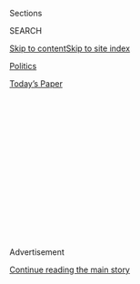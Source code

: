 <div id="app">

<div>

<div>

<div>

<div class="NYTAppHideMasthead css-1q2w90k e1suatyy0">

<div class="section css-ui9rw0 e1suatyy2">

<div class="css-eph4ug er09x8g0">

<div class="css-6n7j50">

</div>

<span class="css-1dv1kvn">Sections</span>

<div class="css-10488qs">

<span class="css-1dv1kvn">SEARCH</span>

</div>

[Skip to content](#site-content)[Skip to site
index](#site-index)

</div>

<div id="masthead-section-label" class="css-1wr3we4 eaxe0e00">

[Politics](https://www.nytimes3xbfgragh.onion/section/politics)

</div>

<div class="css-10698na e1huz5gh0">

</div>

</div>

<div id="masthead-bar-one" class="section hasLinks css-15hmgas e1csuq9d3">

<div class="css-uqyvli e1csuq9d0">

</div>

<div class="css-1uqjmks e1csuq9d1">

</div>

<div class="css-9e9ivx">

[](https://myaccount.nytimes3xbfgragh.onion/auth/login?response_type=cookie&client_id=vi)

</div>

<div class="css-1bvtpon e1csuq9d2">

[Today’s
Paper](https://www.nytimes3xbfgragh.onion/section/todayspaper)

</div>

</div>

</div>

</div>

<div data-aria-hidden="false">

<div id="site-content" data-role="main">

<div>

<div class="css-1aor85t" style="opacity:0.000000001;z-index:-1;visibility:hidden">

<div class="css-1hqnpie">

<div class="css-epjblv">

<span class="css-17xtcya">[Politics](/section/politics)</span><span class="css-x15j1o">|</span><span class="css-fwqvlz">Texas
Latina Emerges as House’s Voice of Passion and Reason on the
Border</span>

</div>

<div class="css-k008qs">

<div class="css-1iwv8en">

<span class="css-18z7m18"></span>

<div>

</div>

</div>

<span class="css-1n6z4y">https://nyti.ms/2Ler1Qg</span>

<div class="css-1705lsu">

<div class="css-4xjgmj">

<div class="css-4skfbu" data-role="toolbar" data-aria-label="Social Media Share buttons, Save button, and Comments Panel with current comment count" data-testid="share-tools">

  - 
  - 
  - 
  - 
    
    <div class="css-6n7j50">
    
    </div>

  - 
  - 

</div>

</div>

</div>

</div>

</div>

</div>

<div class="css-13pd83m">

</div>

<div id="top-wrapper" class="css-1sy8kpn">

<div id="top-slug" class="css-l9onyx">

Advertisement

</div>

[Continue reading the main
story](#after-top)

<div class="ad top-wrapper" style="text-align:center;height:100%;display:block;min-height:250px">

<div id="top" class="place-ad" data-position="top" data-size-key="top">

</div>

</div>

<div id="after-top">

</div>

</div>

<div id="sponsor-wrapper" class="css-1hyfx7x">

<div id="sponsor-slug" class="css-19vbshk">

Supported by

</div>

[Continue reading the main
story](#after-sponsor)

<div id="sponsor" class="ad sponsor-wrapper" style="text-align:center;height:100%;display:block">

</div>

<div id="after-sponsor">

</div>

</div>

<div class="css-1vkm6nb ehdk2mb0">

# Texas Latina Emerges as House’s Voice of Passion and Reason on the Border

</div>

<div class="css-79elbk" data-testid="photoviewer-wrapper">

<div class="css-z3e15g" data-testid="photoviewer-wrapper-hidden">

</div>

<div class="css-1a48zt4 ehw59r15" data-testid="photoviewer-children">

![<span class="css-16f3y1r e13ogyst0" data-aria-hidden="true">Representative
Veronica Escobar at her home in El Paso. She is one of the first of two
Latina women to represent Texas in the House and has become one of the
most prominent faces of the border debate on Capitol
Hill.</span><span class="css-cnj6d5 e1z0qqy90" itemprop="copyrightHolder"><span class="css-1ly73wi e1tej78p0">Credit...</span><span><span>Adria
Malcolm for The New York
Times</span></span></span>](https://static01.graylady3jvrrxbe.onion/images/2019/07/11/us/11dc-escobar-2/merlin_157517913_85a78eb9-3a9f-4f24-a7d5-0bace0eb3115-articleLarge.jpg?quality=75&auto=webp&disable=upscale)

</div>

</div>

<div class="css-xt80pu e12qa4dv0">

<div class="css-18e8msd">

<div class="css-vp77d3 epjyd6m0">

<div class="css-1baulvz">

By [<span class="css-1baulvz last-byline" itemprop="name">Emily
Cochrane</span>](https://www.nytimes3xbfgragh.onion/by/emily-cochrane)

</div>

</div>

  - July 11,
    2019

  - 
    
    <div class="css-4xjgmj">
    
    <div class="css-d8bdto" data-role="toolbar" data-aria-label="Social Media Share buttons, Save button, and Comments Panel with current comment count" data-testid="share-tools">
    
      - 
      - 
      - 
      - 
        
        <div class="css-6n7j50">
        
        </div>
    
      - 
      - 
    
    </div>
    
    </div>

</div>

<div class="css-tk9fsr">

[Leer en
español](https://www.nytimes3xbfgragh.onion/es/2019/07/12/veronica-escobar-migrantes-eeuu "Read in Spanish")

</div>

</div>

<div class="section meteredContent css-1r7ky0e" name="articleBody" itemprop="articleBody">

<div class="css-1fanzo5 StoryBodyCompanionColumn">

<div class="css-53u6y8">

CIUDAD JUÁREZ, Mexico — In the blazing Mexican heat last week,
Representative Veronica Escobar consoled a young woman named Fatima, who
described in a flood of Spanish how she had been raped in her native
Nicaragua, separated by American authorities from her 5-year-old
daughter in May, and sent back to Mexico to wait alone on her asylum
claim. Her only wish now, Fatima said, was to be with her daughter
again.

“How lucky people like me are to have been born on the other side of
that skinny river,” Ms. Escobar, a freshman Democrat from El Paso, said
later, after crossing to the American side of the Rio Grande.

Ms. Escobar, one of the first of two Latina women to represent Texas in
the House, has become a leader in the bruising, emotional border debate
on Capitol Hill. Elevated as a voice of authority by Speaker Pelosi, Ms.
Escobar has been passionate but also less confrontational than some of
the other freshmen when highlighting President Trump’s hard-line
immigration policies.

On Friday, she will take another televised star turn as one of the main
witnesses at a House Oversight and Reform Committee hearing on migrant
child separation. Her proposal, aimed at toughening oversight provisions
for the Department of Homeland Security, is one of the pieces of
immigration legislation that Ms. Pelosi plans to move forward.

</div>

</div>

<div class="css-1fanzo5 StoryBodyCompanionColumn">

<div class="css-53u6y8">

“She’s a person who listens to other people; other people listen to
her,” Ms. Pelosi said on Thursday. “She’s quite a spectacular member
of Congress.”

Ms. Escobar’s prominence and activism have opened her up to attacks. On
Monday, she said she was receiving death threats because of reports that
her office was coaching asylum-seekers in Mexico to help them return to
the United States, reports she dismissed as “fueled by xenophobia and
misinformation.”

But for her, the spotlight has been a chance to represent her heavily
Latino border district and to explain the realities of a vibrant,
binational region that is home to migrants and immigration agents alike.

Hours after her encounter with Fatima, Ms. Escobar and her husband, a
federal immigration judge, were at the minor league El Paso Chihuahuas
baseball game, an annual ritual to celebrate their anniversary, when
tears began to roll down the congresswoman’s cheeks as triumphant
fireworks burst overhead. Her mind had returned to Fatima and all of the
migrants she had seen in Mexico, she said, and the detained women who
had wept in the arms of lawmakers two days earlier at El Paso Border
Patrol Station No. 1 in Texas.

</div>

</div>

<div class="css-79elbk" data-testid="photoviewer-wrapper">

<div class="css-z3e15g" data-testid="photoviewer-wrapper-hidden">

</div>

<div class="css-1a48zt4 ehw59r15" data-testid="photoviewer-children">

![<span class="css-16f3y1r e13ogyst0" data-aria-hidden="true">Ms.
Escobar, right, and Susie Byrd, her district director, walking to Ciudad
Juárez last week. On Friday, Ms. Escobar will testify at a House
Oversight and Reform Committee hearing on migrant family
separation.</span><span class="css-cnj6d5 e1z0qqy90" itemprop="copyrightHolder"><span class="css-1ly73wi e1tej78p0">Credit...</span><span>Adria
Malcolm for The New York
Times</span></span>](https://static01.graylady3jvrrxbe.onion/images/2019/07/11/us/11dc-escobar-3/merlin_157517871_fe7774f0-c270-47c9-9aa3-86adbf328e57-articleLarge.jpg?quality=75&auto=webp&disable=upscale)

</div>

</div>

<div class="css-1fanzo5 StoryBodyCompanionColumn">

<div class="css-53u6y8">

“People are locked out of what we did absolutely nothing to earn at
birth,” Ms. Escobar, a third-generation El Pasoan, later said, wiping
her eyes as she described the migrants she has met over the last six
months. “I’ve never cried so much in my life. I just feel it so deeply,
and so profoundly.”

</div>

</div>

<div class="css-1fanzo5 StoryBodyCompanionColumn">

<div class="css-53u6y8">

The border, as she tells it, has always been a magical place where a
mere line separates the El Paso dairy farm where she grew up and the
Juárez streets where she would shop with her mother, and where her
brothers would get terrible haircuts for $2.

The realization that the border carried a more ominous connotation
outside of El Paso didn’t register to her, she said, until the early
1990s, when she returned from New York University, where she earned a
master’s degree in English literature in part by writing about the two
worlds she easily crossed.

She volunteered with a local immigration group and political campaigns
before running for office herself to be part of the El Paso County
governing body. In 2017, when Beto O’Rourke gave up his House seat for
an unsuccessful run against Senator Ted Cruz, she [decided to
run](https://www.youtube.com/watch?v=vv8L7EeEAj8) for Congress.

Now, when she strides across the bridge from Mexico in high heels in
order to avoid the traffic jam at the port of entry, she flashes her
identification at Border Patrol agents and shakes her head at the added
security — the fences, the increase in manpower and the closed-off
traffic lanes.

She [voiced
displeasure](https://www.nytimes3xbfgragh.onion/2013/02/11/opinion/gridlock-on-the-rio-grande.html?searchResultPosition=24)
with the Obama administration’s approach to immigration reform, but
argues that the Trump administration’s policies have worsened the strain
on El Paso’s resources and ability to support the influx of migrants.

“We are literally on the front line of an administration that
intentionally uses cruelty in communities like mine,” Ms. Escobar said.
“There’s always a sense of urgency.”

</div>

</div>

<div class="css-1fanzo5 StoryBodyCompanionColumn">

<div class="css-53u6y8">

In June 2017, Jeff Sessions, then the attorney general,
[appointed](https://www.justice.gov/eoir/pr/executive-office-immigration-review-swears-11-immigration-judges)
her husband, Michael Pleters, to the El Paso Service Processing Center
immigration court, which had one of the [lowest
rates](https://www.justice.gov/eoir/page/file/1107056/download) for
approving asylum cases in fiscal year 2017. Ms. Escobar notes that he
had been offered the position during the final months of the Obama
administration and was formally approved after the change in leadership.

Primary opponents argued that her husband’s position tainted her
immigration record because he was tasked with upholding Trump
administration policies. She argued that he was doing his job, and she
was the one running to change those laws.

The accusations trailed her to Washington, where she said another member
made a comment early on about her husband’s
career.

</div>

</div>

<div class="css-79elbk" data-testid="photoviewer-wrapper">

<div class="css-z3e15g" data-testid="photoviewer-wrapper-hidden">

</div>

<div class="css-1a48zt4 ehw59r15" data-testid="photoviewer-children">

<div class="css-1xdhyk6 erfvjey0">

<span class="css-1ly73wi e1tej78p0">Image</span>

<div class="css-zjzyr8">

<div data-testid="lazyimage-container" style="height:257.77777777777777px">

</div>

</div>

</div>

<span class="css-16f3y1r e13ogyst0" data-aria-hidden="true">Ms. Escobar
and Ms. Byrd spoke with a policy research analyst from the Hope Border
Institute when they visited a migrant shelter in Ciudad Juárez in early
July.</span><span class="css-cnj6d5 e1z0qqy90" itemprop="copyrightHolder"><span class="css-1ly73wi e1tej78p0">Credit...</span><span>Adria
Malcolm for The New York Times</span></span>

</div>

</div>

<div class="css-1fanzo5 StoryBodyCompanionColumn">

<div class="css-53u6y8">

“I just remember thinking, ‘Aw jeez, are you serious? The campaign’s
over,’” she said. “People who are critics of an immigration judge don’t
understand the significance of moving people through a judicial
process.”

But the controversy surrounding her husband reflects the tortured debate
within Congress, where lawmakers are torn over how to fund enforcement
efforts at the southwestern border. While a quartet of liberal
congresswomen, led by Representative Alexandria Ocasio-Cortez of New
York, voted against sending any humanitarian aid to the border, Ms.
Escobar quietly pushed behind the scenes for changes to the bill that
would add conditions to the funds. Then, when those restrictions were
stripped out, she voted against the final bill.

Her work has earned her the trust of House leadership. On Thursday
afternoon, she joined committee leaders and other top lawmakers for a
meeting about the next steps on immigration reform.

</div>

</div>

<div class="css-1fanzo5 StoryBodyCompanionColumn">

<div class="css-53u6y8">

But the bruising debate and its rancorous aftermath have made her job
much more difficult. She must counter what she sees as ever-more
distorted misconceptions about the border from the right while beating
back angrier calls from the left to strip all funding from immigration
enforcement agencies.

“It’s also on my side of the aisle, the danger of using blanket
stereotypes and generalizations for all people inside agencies when
Trump is the president,” she said. “I can’t tell you how many times I’ve
heard people say all Border Patrol agents are bad, and if there’s any
good ones left, they should quit.”

“It kills me,” she added, “because I talk to the good ones.”

Ms. Escobar’s passion has earned her some bipartisan respect,
particularly late last month, after she led an emotional moment of
silence on the House floor for the tens of thousands of migrants who
have died trying to seek asylum in the United States. (Republicans are
quick to point out, however, that they disagree with her liberal
policies.)

“In Spanish, the term is called confianza,” said Representative Raul
Ruiz, Democrat of California, who presented his legislation about
improving migrant health care to Ms. Pelosi alongside Ms. Escobar. “It’s
like she’s in the family — somebody trustworthy, somebody you can feel
comfortable around.”

Members also rallied around her last week after a visit to the Clint
detention facility, where she sparred with Homeland Security officials
over derogatory posts about her in a Facebook group for current and
former Border Patrol agents, then faced a handful of angry conservative
protesters during a news conference.

As antagonists heckled “One-Term Veronica” and taunted Ms. Escobar for
appearing to support migrant children more than El Paso’s children,
Representative Rashida Tlaib, Democrat of Michigan, yelled across the
podium that “Veronica Escobar is the best goddamn congresswoman” to
emphatic nods from her colleagues.

As the group of lawmakers drove away, the screams of the protesters
fading behind them, Ms. Escobar could be seen through a van window,
pressing her hands together in prayer and thanking the agents escorting
them.

</div>

</div>

</div>

<div>

</div>

<div>

</div>

<div>

</div>

<div>

<div id="bottom-wrapper" class="css-1ede5it">

<div id="bottom-slug" class="css-l9onyx">

Advertisement

</div>

[Continue reading the main
story](#after-bottom)

<div id="bottom" class="ad bottom-wrapper" style="text-align:center;height:100%;display:block;min-height:90px">

</div>

<div id="after-bottom">

</div>

</div>

</div>

</div>

</div>

## Site Index

<div>

</div>

## Site Information Navigation

  - [© <span>2020</span> <span>The New York Times
    Company</span>](https://help.nytimes3xbfgragh.onion/hc/en-us/articles/115014792127-Copyright-notice)

<!-- end list -->

  - [NYTCo](https://www.nytco.com/)
  - [Contact
    Us](https://help.nytimes3xbfgragh.onion/hc/en-us/articles/115015385887-Contact-Us)
  - [Work with us](https://www.nytco.com/careers/)
  - [Advertise](https://nytmediakit.com/)
  - [T Brand Studio](http://www.tbrandstudio.com/)
  - [Your Ad
    Choices](https://www.nytimes3xbfgragh.onion/privacy/cookie-policy#how-do-i-manage-trackers)
  - [Privacy](https://www.nytimes3xbfgragh.onion/privacy)
  - [Terms of
    Service](https://help.nytimes3xbfgragh.onion/hc/en-us/articles/115014893428-Terms-of-service)
  - [Terms of
    Sale](https://help.nytimes3xbfgragh.onion/hc/en-us/articles/115014893968-Terms-of-sale)
  - [Site
    Map](https://spiderbites.nytimes3xbfgragh.onion)
  - [Help](https://help.nytimes3xbfgragh.onion/hc/en-us)
  - [Subscriptions](https://www.nytimes3xbfgragh.onion/subscription?campaignId=37WXW)

</div>

</div>

</div>

</div>
